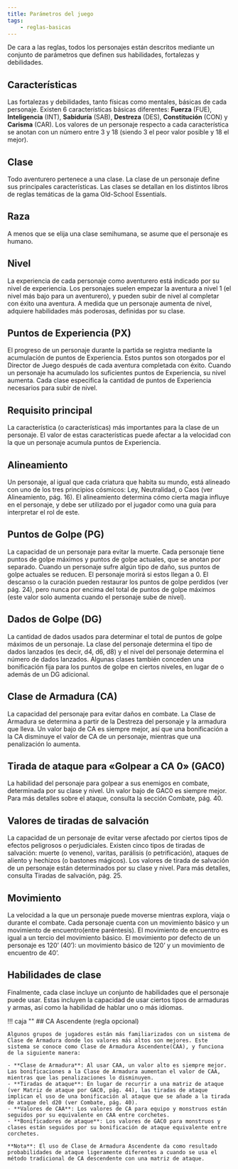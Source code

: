 ```yaml
---
title: Parámetros del juego
tags:
    - reglas-basicas
---
```



De cara a las reglas, todos los personajes están descritos mediante un conjunto de parámetros que definen sus habilidades, fortalezas y debilidades.

## Características
Las fortalezas y debilidades, tanto físicas como mentales, básicas de cada personaje. Existen 6 características básicas diferentes: **Fuerza** (FUE), **Inteligencia** (INT), **Sabiduría** (SAB), **Destreza** (DES), **Constitución** (CON) y **Carisma** (CAR). Los valores de un personaje respecto a cada característica se anotan con un número entre 3 y 18 (siendo 3 el peor valor posible y 18 el mejor).

## Clase
Todo aventurero pertenece a una clase. La clase de un personaje define sus principales características. Las clases se detallan en los distintos libros de reglas temáticas de la gama Old-School Essentials.

## Raza
A menos que se elija una clase semihumana, se asume que el personaje es humano.

## Nivel
La experiencia de cada personaje como aventurero está indicado por su nivel de experiencia. Los personajes suelen empezar la aventura a nivel 1 (el nivel más bajo para un aventurero), y pueden subir de nivel al completar con éxito una aventura. A medida que un personaje aumenta de nivel, adquiere habilidades más poderosas, definidas por su clase.

## Puntos de Experiencia (PX)
El progreso de un personaje durante la partida se registra mediante la acumulación de puntos de Experiencia. Estos puntos son otorgados por el Director de Juego después de cada aventura completada con éxito. Cuando un personaje ha acumulado los suficientes puntos de Experiencia, su nivel aumenta. Cada clase especifica la cantidad de puntos de Experiencia necesarios para subir de nivel.

## Requisito principal
La característica (o características) más importantes para la clase de un personaje. El valor de estas características puede afectar a la velocidad con la que un personaje acumula puntos de Experiencia.

## Alineamiento
Un personaje, al igual que cada criatura que habita su mundo, está alineado con uno de los tres principios cósmicos: Ley, Neutralidad, o Caos (ver Alineamiento, pág. 16). El alineamiento determina cómo cierta magia influye en el personaje, y debe ser utilizado por el jugador como una guía para interpretar el rol de este.

## Puntos de Golpe (PG)
La capacidad de un personaje para evitar la muerte. Cada personaje tiene puntos de golpe máximos y puntos de golpe actuales, que se anotan por separado. Cuando un personaje sufre algún tipo de daño, sus puntos de golpe actuales se reducen. El personaje morirá si estos llegan a 0. El descanso o la curación pueden restaurar los puntos de golpe perdidos (ver pág. 24), pero nunca por encima del total de puntos de golpe máximos (este valor solo aumenta cuando el personaje sube de nivel).

## Dados de Golpe (DG)
La cantidad de dados usados para determinar el total de puntos de golpe máximos de un personaje. La clase del personaje determina el tipo de dados lanzados (es decir, d4, d6, d8) y el nivel del personaje determina el número de dados lanzados. Algunas clases también conceden una bonificación fija para los puntos de golpe en ciertos niveles, en lugar de o además de un DG adicional.

## Clase de Armadura (CA)
La capacidad del personaje para evitar daños en combate. La Clase de Armadura se determina a partir de la Destreza del personaje y la armadura que lleva. Un valor bajo de CA es siempre mejor, así que una bonificación a la CA disminuye el valor de CA de un personaje, mientras que una penalización lo aumenta.

## Tirada de ataque para «Golpear a CA 0» (GAC0)
La habilidad del personaje para golpear a sus enemigos en combate, determinada por su clase y nivel. Un valor bajo de GAC0 es siempre mejor. Para más detalles sobre el ataque, consulta la sección Combate, pág. 40.

## Valores de tiradas de salvación
La capacidad de un personaje de evitar verse afectado por ciertos tipos de efectos peligrosos o perjudiciales. Existen cinco tipos de tiradas de salvación: muerte (o veneno), varitas, parálisis (o petrificación), ataques de aliento y hechizos (o bastones mágicos). Los valores de tirada de salvación de un personaje están determinados por su clase y nivel. Para más detalles, consulta Tiradas de salvación, pág. 25.

## Movimiento
La velocidad a la que un personaje puede moverse mientras explora, viaja o durante el combate. Cada personaje cuenta con un movimiento básico y un movimiento de encuentro(entre paréntesis). El movimiento de encuentro es igual a un tercio del movimiento básico. El movimiento por defecto de un personaje es 120’ (40’): un movimiento básico de 120’ y un movimiento de encuentro de 40’.

## Habilidades de clase
Finalmente, cada clase incluye un conjunto de habilidades que el personaje puede usar. Estas incluyen la capacidad de usar ciertos tipos de armaduras y armas, así como la habilidad de hablar uno o más idiomas.

!!! caja ""
    ## CA Ascendente (regla opcional)

    Algunos grupos de jugadores están más familiarizados con un sistema de Clase de Armadura donde los valores más altos son mejores. Este sistema se conoce como Clase de Armadura Ascendente(CAA), y funciona de la siguiente manera:

    - **Clase de Armadura**: Al usar CAA, un valor alto es siempre mejor. Las bonificaciones a la Clase de Armadura aumentan el valor de CAA, mientras que las penalizaciones lo disminuyen.
    - **Tiradas de ataque**: En lugar de recurrir a una matriz de ataque (ver Matriz de ataque por GAC0, pág. 44), las tiradas de ataque implican el uso de una bonificación al ataque que se añade a la tirada de ataque del d20 (ver Combate, pág. 40).
    - **Valores de CAA**: Los valores de CA para equipo y monstruos están seguidos por su equivalente en CAA entre corchetes.
    - **Bonificadores de ataque**: Los valores de GAC0 para monstruos y clases están seguidos por su bonificación de ataque equivalente entre corchetes.
    
    **Nota**: El uso de Clase de Armadura Ascendente da como resultado probabilidades de ataque ligeramente diferentes a cuando se usa el método tradicional de CA descendente con una matriz de ataque.
